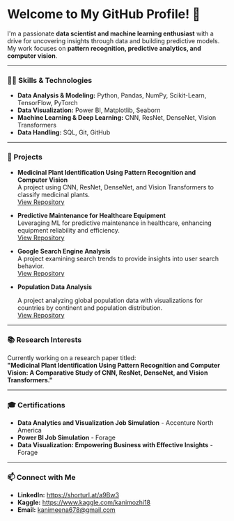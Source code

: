 # Welcome to My GitHub Profile! 👋

I'm a passionate **data scientist and machine learning enthusiast** with a drive for uncovering insights through data and building predictive models. My work focuses on **pattern recognition, predictive analytics, and computer vision**.

---

### 🧑‍🔬 Skills & Technologies
- **Data Analysis & Modeling:** Python, Pandas, NumPy, Scikit-Learn, TensorFlow, PyTorch
- **Data Visualization:** Power BI, Matplotlib, Seaborn
- **Machine Learning & Deep Learning:** CNN, ResNet, DenseNet, Vision Transformers
- **Data Handling:** SQL, Git, GitHub

---

### 📂 Projects
- **Medicinal Plant Identification Using Pattern Recognition and Computer Vision**  
  A project using CNN, ResNet, DenseNet, and Vision Transformers to classify medicinal plants.  
  [View Repository](https://github.com/YourUsername/Medicinal-Plant-Identification)

- **Predictive Maintenance for Healthcare Equipment**  
  Leveraging ML for predictive maintenance in healthcare, enhancing equipment reliability and efficiency.  
  [View Repository](https://github.com/its-kanii/Predictive-maintenance-for-healthcare-equipment)

- **Google Search Engine Analysis**  
  A project examining search trends to provide insights into user search behavior.  
  [View Repository](https://github.com/its-kanii/Google-Search-Engine-Analysis)

- **Population Data Analysis**
  
   A project analyzing global population data with visualizations for countries by continent and population distribution.  
  [View Repository](https://github.com/its-kanii/PRODIGY_DS_01)

---

### 📚 Research Interests
Currently working on a research paper titled:  
**"Medicinal Plant Identification Using Pattern Recognition and Computer Vision: A Comparative Study of CNN, ResNet, DenseNet, and Vision Transformers."**

---

### 🎓 Certifications
- **Data Analytics and Visualization Job Simulation** - Accenture North America
- **Power BI Job Simulation** - Forage
- **Data Visualization: Empowering Business with Effective Insights** - Forage

---

### 📫 Connect with Me
- **LinkedIn:** https://shorturl.at/a9Bw3
- **Kaggle:** https://www.kaggle.com/kanimozhi18
- **Email:** kanimeena678@gmail.com

